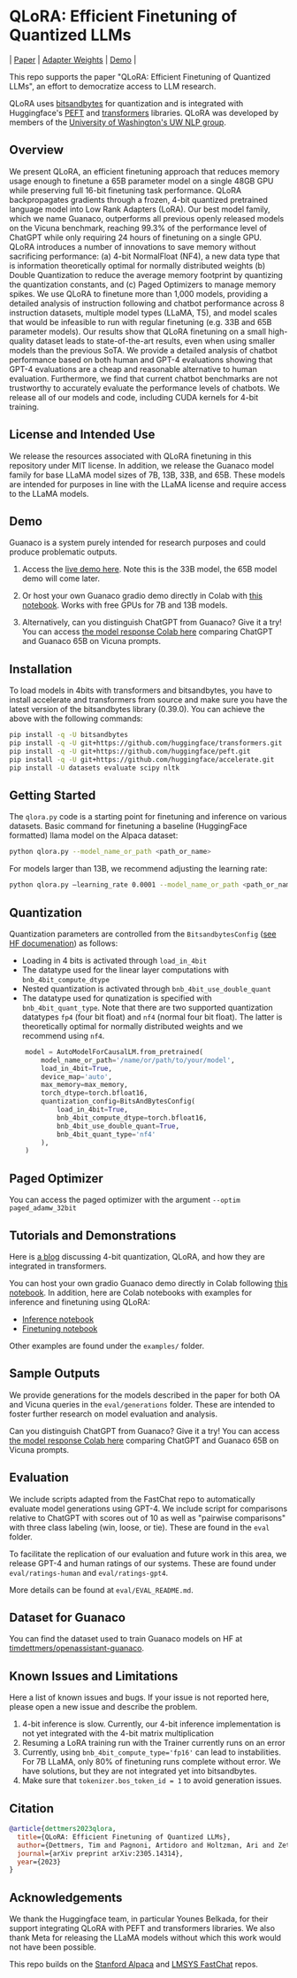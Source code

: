 

# QLoRA: Efficient Finetuning of Quantized LLMs

| [Paper](https://arxiv.org/abs/2305.14314) | [Adapter Weights](https://huggingface.co/timdettmers) | [Demo](https://huggingface.co/spaces/uwnlp/guanaco-playground-tgi) | 

This repo supports the paper "QLoRA: Efficient Finetuning of Quantized LLMs", an effort to democratize access to LLM research. 



QLoRA uses [bitsandbytes](https://github.com/TimDettmers/bitsandbytes) for quantization and is integrated with Huggingface's [PEFT](https://github.com/huggingface/peft) and [transformers](https://github.com/huggingface/transformers/) libraries. QLoRA was developed by members of the [University of Washington's UW NLP group](https://twitter.com/uwnlp?s=20).

## Overview

We present QLoRA, an efficient finetuning approach that reduces memory usage enough to finetune a 65B parameter model on a single 48GB GPU while preserving full 16-bit finetuning task performance. QLoRA backpropagates gradients through a frozen, 4-bit quantized pretrained language model into Low Rank Adapters (LoRA). Our best model family, which we name Guanaco, outperforms all previous openly released models on the Vicuna benchmark, reaching 99.3% of the performance level of ChatGPT while only requiring 24 hours of finetuning on a single GPU. QLoRA introduces a number of innovations to save memory without sacrificing performance: (a) 4-bit NormalFloat (NF4), a new data type that is information theoretically optimal for normally distributed weights (b) Double Quantization to reduce the average memory footprint by quantizing the quantization constants, and (c) Paged Optimizers to manage memory spikes. We use QLoRA to finetune more than 1,000 models, providing a detailed analysis of instruction following and chatbot performance across 8 instruction datasets, multiple model types (LLaMA, T5), and model scales that would be infeasible to run with regular finetuning (e.g. 33B and 65B parameter models). Our results show that QLoRA finetuning on a small high-quality dataset leads to state-of-the-art results, even when using smaller models than the previous SoTA. We provide a detailed analysis of chatbot performance based on both human and GPT-4 evaluations showing that GPT-4 evaluations are a cheap and reasonable alternative to human evaluation. Furthermore, we find that current chatbot benchmarks are not trustworthy to accurately evaluate the performance levels of chatbots. We release all of our models and code, including CUDA kernels for 4-bit training.

## License and Intended Use
We release the resources associated with QLoRA finetuning in this repository under MIT license.
In addition, we release the Guanaco model family for base LLaMA model sizes of 7B, 13B, 33B, and 65B. These models are intended for purposes in line with the LLaMA license and require access to the LLaMA models.

## Demo
Guanaco is a system purely intended for research purposes and could produce problematic outputs.

1. Access the [live demo here](https://huggingface.co/spaces/uwnlp/guanaco-playground-tgi). Note this is the 33B model, the 65B model demo will come later.

2. Or host your own Guanaco gradio demo directly in Colab with [this notebook](https://colab.research.google.com/drive/17XEqL1JcmVWjHkT-WczdYkJlNINacwG7?usp=sharing). Works with free GPUs for 7B and 13B models.

3. Alternatively, can you distinguish ChatGPT from Guanaco? Give it a try! 
You can access [the model response Colab here](https://colab.research.google.com/drive/1kK6xasHiav9nhiRUJjPMZb4fAED4qRHb?usp=sharing) comparing ChatGPT and Guanaco 65B on Vicuna prompts.



## Installation
To load models in 4bits with transformers and bitsandbytes, you have to install accelerate and transformers from source and make sure you have the latest version of the bitsandbytes library (0.39.0). You can achieve the above with the following commands:
```bash
pip install -q -U bitsandbytes
pip install -q -U git+https://github.com/huggingface/transformers.git
pip install -q -U git+https://github.com/huggingface/peft.git
pip install -q -U git+https://github.com/huggingface/accelerate.git
pip install -U datasets evaluate scipy nltk
```

## Getting Started
The `qlora.py` code is a starting point for finetuning and inference on various datasets.
Basic command for finetuning a baseline (HuggingFace formatted) llama model on the Alpaca dataset:
```bash
python qlora.py --model_name_or_path <path_or_name>
```

For models larger than 13B, we recommend adjusting the learning rate:
```bash
python qlora.py –learning_rate 0.0001 --model_name_or_path <path_or_name>
```

## Quantization
Quantization parameters are controlled from the `BitsandbytesConfig` ([see HF documenation](https://huggingface.co/docs/transformers/main_classes/quantization#transformers.BitsAndBytesConfig)) as follows:
- Loading in 4 bits is activated through `load_in_4bit`
- The datatype used for the linear layer computations with `bnb_4bit_compute_dtype`
- Nested quantization is activated through `bnb_4bit_use_double_quant`
- The datatype used for qunatization is specified with `bnb_4bit_quant_type`. Note that there are two supported quantization datatypes `fp4` (four bit float) and `nf4` (normal four bit float). The latter is theoretically optimal for normally distributed weights and we recommend using `nf4`.

```python
    model = AutoModelForCausalLM.from_pretrained(
        model_name_or_path='/name/or/path/to/your/model',
        load_in_4bit=True,
        device_map='auto',
        max_memory=max_memory,
        torch_dtype=torch.bfloat16,
        quantization_config=BitsAndBytesConfig(
            load_in_4bit=True,
            bnb_4bit_compute_dtype=torch.bfloat16,
            bnb_4bit_use_double_quant=True,
            bnb_4bit_quant_type='nf4'
        ),
    )
```

## Paged Optimizer
You can access the paged optimizer with the argument `--optim paged_adamw_32bit`

## Tutorials and Demonstrations
Here is [a blog](https://huggingface.co/blog/4bit-transformers-bitsandbytes) discussing 4-bit quantization, QLoRA, and how they are integrated in transformers.

You can host your own gradio Guanaco demo directly in Colab following [this notebook](https://colab.research.google.com/drive/17XEqL1JcmVWjHkT-WczdYkJlNINacwG7?usp=sharing). 
In addition, here are Colab notebooks with examples for inference and finetuning using QLoRA:
- [Inference notebook](https://colab.research.google.com/drive/1ge2F1QSK8Q7h0hn3YKuBCOAS0bK8E0wf?usp=sharing)
- [Finetuning notebook](https://colab.research.google.com/drive/1VoYNfYDKcKRQRor98Zbf2-9VQTtGJ24k?usp=sharing)

Other examples are found under the `examples/` folder.

## Sample Outputs
We provide generations for the models described in the paper for both OA and Vicuna queries in the `eval/generations` folder. These are intended to foster further research on model evaluation and analysis.

Can you distinguish ChatGPT from Guanaco? Give it a try! 
You can access [the model response Colab here](https://colab.research.google.com/drive/1kK6xasHiav9nhiRUJjPMZb4fAED4qRHb?usp=sharing) comparing ChatGPT and Guanaco 65B on Vicuna prompts.

## Evaluation
We include scripts adapted from the FastChat repo to automatically evaluate model generations using GPT-4. We include script for comparisons relative to ChatGPT with scores out of 10 as well as "pairwise comparisons" with three class labeling (win, loose, or tie). These are found in the `eval` folder.

To facilitate the replication of our evaluation and future work in this area, we release GPT-4 and human ratings of our systems. These are found under `eval/ratings-human` and `eval/ratings-gpt4`.

More details can be found at `eval/EVAL_README.md`.

## Dataset for Guanaco
You can find the dataset used to train Guanaco models on HF at [timdettmers/openassistant-guanaco](https://huggingface.co/datasets/timdettmers/openassistant-guanaco).

## Known Issues and Limitations
Here a list of known issues and bugs. If your issue is not reported here, please open a new issue and describe the problem.

1. 4-bit inference is slow. Currently, our 4-bit inference implementation is not yet integrated with the 4-bit matrix multiplication
2. Resuming a LoRA training run with the Trainer currently runs on an error
3. Currently, using `bnb_4bit_compute_type='fp16'` can lead to instabilities. For 7B LLaMA, only 80% of finetuning runs complete without error. We have solutions, but they are not integrated yet into bitsandbytes.
4. Make sure that `tokenizer.bos_token_id = 1` to avoid generation issues.
 



## Citation

```bibtex
@article{dettmers2023qlora,
  title={QLoRA: Efficient Finetuning of Quantized LLMs},
  author={Dettmers, Tim and Pagnoni, Artidoro and Holtzman, Ari and Zettlemoyer, Luke},
  journal={arXiv preprint arXiv:2305.14314},
  year={2023}
}
```

## Acknowledgements
We thank the Huggingface team, in particular Younes Belkada, for their support integrating QLoRA with PEFT and transformers libraries.
We also thank Meta for releasing the LLaMA models without which this work would not have been possible.

This repo builds on the [Stanford Alpaca](https://github.com/tatsu-lab/stanford_alpaca) and [LMSYS FastChat](https://github.com/lm-sys/FastChat) repos.
